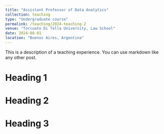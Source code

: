 ```yaml
---
title: "Assistant Professor of Data Analytics"
collection: teaching
type: "Undergraduate course"
permalink: /teaching/2024-teaching-2
venue: "Torcuato Di Tella University, Law School"
date: 2024-08-01
location: "Buenos Aires, Argentina"
---
```


This is a description of a teaching experience. You can use markdown like any other post.

Heading 1
======

Heading 2
======

Heading 3
======
